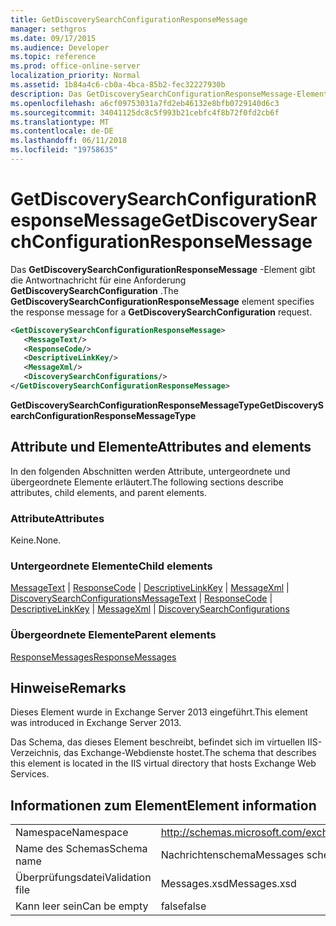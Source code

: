 ```yaml
---
title: GetDiscoverySearchConfigurationResponseMessage
manager: sethgros
ms.date: 09/17/2015
ms.audience: Developer
ms.topic: reference
ms.prod: office-online-server
localization_priority: Normal
ms.assetid: 1b84a4c6-cb0a-4bca-85b2-fec32227930b
description: Das GetDiscoverySearchConfigurationResponseMessage-Element gibt die Antwortnachricht für eine Anforderung GetDiscoverySearchConfiguration.
ms.openlocfilehash: a6cf09753031a7fd2eb46132e8bfb0729140d6c3
ms.sourcegitcommit: 34041125dc8c5f993b21cebfc4f8b72f0fd2cb6f
ms.translationtype: MT
ms.contentlocale: de-DE
ms.lasthandoff: 06/11/2018
ms.locfileid: "19758635"
---
```

# <a name="getdiscoverysearchconfigurationresponsemessage"></a><span data-ttu-id="f49a1-103">GetDiscoverySearchConfigurationResponseMessage</span><span class="sxs-lookup"><span data-stu-id="f49a1-103">GetDiscoverySearchConfigurationResponseMessage</span></span>

<span data-ttu-id="f49a1-104">Das **GetDiscoverySearchConfigurationResponseMessage** -Element gibt die Antwortnachricht für eine Anforderung **GetDiscoverySearchConfiguration** .</span><span class="sxs-lookup"><span data-stu-id="f49a1-104">The **GetDiscoverySearchConfigurationResponseMessage** element specifies the response message for a **GetDiscoverySearchConfiguration** request.</span></span> 
  
```XML
<GetDiscoverySearchConfigurationResponseMessage>
   <MessageText/>
   <ResponseCode/>
   <DescriptiveLinkKey/>
   <MessageXml/>
   <DiscoverySearchConfigurations/>
</GetDiscoverySearchConfigurationResponseMessage>
```

 <span data-ttu-id="f49a1-105">**GetDiscoverySearchConfigurationResponseMessageType**</span><span class="sxs-lookup"><span data-stu-id="f49a1-105">**GetDiscoverySearchConfigurationResponseMessageType**</span></span>
## <a name="attributes-and-elements"></a><span data-ttu-id="f49a1-106">Attribute und Elemente</span><span class="sxs-lookup"><span data-stu-id="f49a1-106">Attributes and elements</span></span>

<span data-ttu-id="f49a1-107">In den folgenden Abschnitten werden Attribute, untergeordnete und übergeordnete Elemente erläutert.</span><span class="sxs-lookup"><span data-stu-id="f49a1-107">The following sections describe attributes, child elements, and parent elements.</span></span>
  
### <a name="attributes"></a><span data-ttu-id="f49a1-108">Attribute</span><span class="sxs-lookup"><span data-stu-id="f49a1-108">Attributes</span></span>

<span data-ttu-id="f49a1-109">Keine.</span><span class="sxs-lookup"><span data-stu-id="f49a1-109">None.</span></span>
  
### <a name="child-elements"></a><span data-ttu-id="f49a1-110">Untergeordnete Elemente</span><span class="sxs-lookup"><span data-stu-id="f49a1-110">Child elements</span></span>

<span data-ttu-id="f49a1-111">[MessageText](messagetext.md) | [ResponseCode](responsecode.md) | [DescriptiveLinkKey](descriptivelinkkey.md) | [MessageXml](messagexml.md) | [DiscoverySearchConfigurations](discoverysearchconfigurations.md)</span><span class="sxs-lookup"><span data-stu-id="f49a1-111">[MessageText](messagetext.md) | [ResponseCode](responsecode.md) | [DescriptiveLinkKey](descriptivelinkkey.md) | [MessageXml](messagexml.md) | [DiscoverySearchConfigurations](discoverysearchconfigurations.md)</span></span>
  
### <a name="parent-elements"></a><span data-ttu-id="f49a1-112">Übergeordnete Elemente</span><span class="sxs-lookup"><span data-stu-id="f49a1-112">Parent elements</span></span>

[<span data-ttu-id="f49a1-113">ResponseMessages</span><span class="sxs-lookup"><span data-stu-id="f49a1-113">ResponseMessages</span></span>](responsemessages.md)
  
## <a name="remarks"></a><span data-ttu-id="f49a1-114">Hinweise</span><span class="sxs-lookup"><span data-stu-id="f49a1-114">Remarks</span></span>

<span data-ttu-id="f49a1-115">Dieses Element wurde in Exchange Server 2013 eingeführt.</span><span class="sxs-lookup"><span data-stu-id="f49a1-115">This element was introduced in Exchange Server 2013.</span></span>
  
<span data-ttu-id="f49a1-116">Das Schema, das dieses Element beschreibt, befindet sich im virtuellen IIS-Verzeichnis, das Exchange-Webdienste hostet.</span><span class="sxs-lookup"><span data-stu-id="f49a1-116">The schema that describes this element is located in the IIS virtual directory that hosts Exchange Web Services.</span></span>
  
## <a name="element-information"></a><span data-ttu-id="f49a1-117">Informationen zum Element</span><span class="sxs-lookup"><span data-stu-id="f49a1-117">Element information</span></span>

|||
|:-----|:-----|
|<span data-ttu-id="f49a1-118">Namespace</span><span class="sxs-lookup"><span data-stu-id="f49a1-118">Namespace</span></span>  <br/> |http://schemas.microsoft.com/exchange/services/2006/messages  <br/> |
|<span data-ttu-id="f49a1-119">Name des Schemas</span><span class="sxs-lookup"><span data-stu-id="f49a1-119">Schema name</span></span>  <br/> |<span data-ttu-id="f49a1-120">Nachrichtenschema</span><span class="sxs-lookup"><span data-stu-id="f49a1-120">Messages schema</span></span>  <br/> |
|<span data-ttu-id="f49a1-121">Überprüfungsdatei</span><span class="sxs-lookup"><span data-stu-id="f49a1-121">Validation file</span></span>  <br/> |<span data-ttu-id="f49a1-122">Messages.xsd</span><span class="sxs-lookup"><span data-stu-id="f49a1-122">Messages.xsd</span></span>  <br/> |
|<span data-ttu-id="f49a1-123">Kann leer sein</span><span class="sxs-lookup"><span data-stu-id="f49a1-123">Can be empty</span></span>  <br/> |<span data-ttu-id="f49a1-124">false</span><span class="sxs-lookup"><span data-stu-id="f49a1-124">false</span></span>  <br/> |
   

